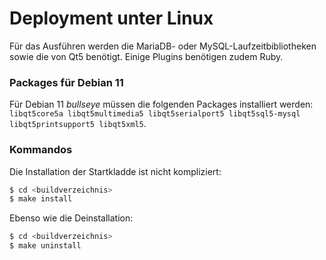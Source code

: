 # Deployment unter Linux

Für das Ausführen werden die MariaDB- oder MySQL-Laufzeitbibliotheken sowie die von Qt5 benötigt. Einige Plugins benötigen zudem Ruby.

### Packages für Debian 11

Für Debian 11 _bullseye_ müssen die folgenden Packages installiert werden: `libqt5core5a libqt5multimedia5 libqt5serialport5 libqt5sql5-mysql libqt5printsupport5 libqt5xml5`.

### Kommandos

Die Installation der Startkladde ist nicht kompliziert:

```bash
$ cd <buildverzeichnis>
$ make install
```

Ebenso wie die Deinstallation:
```bash
$ cd <buildverzeichnis>
$ make uninstall
```
